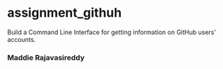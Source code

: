 # assignment_githuh
Build a Command Line Interface for getting information on GitHub users' accounts.

<h3>Maddie Rajavasireddy</h3
